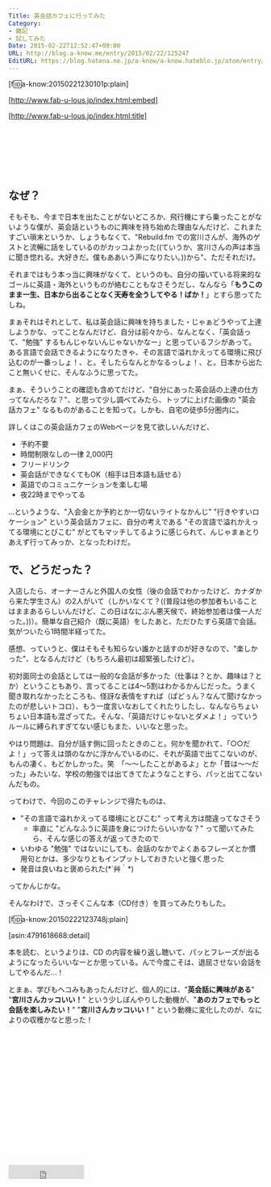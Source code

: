 ```yaml
---
Title: 英会話カフェに行ってみた
Category:
- 雑記
- 試してみた
Date: 2015-02-22T12:52:47+09:00
URL: http://blog.a-know.me/entry/2015/02/22/125247
EditURL: https://blog.hatena.ne.jp/a-know/a-know.hateblo.jp/atom/entry/8454420450084435189
---
```


[f:id:a-know:20150221230101p:plain]

[http://www.fab-u-lous.jp/index.html:embed]

[http://www.fab-u-lous.jp/index.html:title]



<!-- more -->

<script async src="//pagead2.googlesyndication.com/pagead/js/adsbygoogle.js"></script>
<!-- article-top -->
<ins class="adsbygoogle"
     style="display:inline-block;width:728px;height:90px"
     data-ad-client="ca-pub-3463034538369189"
     data-ad-slot="8367620130"></ins>
<script>
(adsbygoogle = window.adsbygoogle || []).push({});
</script>


## なぜ？

そもそも、今まで日本を出たことがないどころか、飛行機にすら乗ったことがないような僕が、英会話というものに興味を持ち始めた理由なんだけど、これまたすごい瑣末というか、しょうもなくて、"Rebuild.fm での宮川さんが、海外のゲストと流暢に話をしているのがカッコよかった((ていうか、宮川さんの声は本当に聞き惚れる。大好きだ。僕もああいう声になりたい。))から"、ただそれだけ。


<!-- more -->


それまではもう本っ当に興味がなくて、というのも、自分の描いている将来的なゴールに英語・海外というものが絡むこともなさそうだし、なんなら「<b>もうこのまま一生、日本から出ることなく天寿を全うしてやる！ばか！</b>」とすら思ってたしね。


まぁそれはそれとして、私は英会話に興味を持ちました・じゃぁどうやって上達しようかな、ってことなんだけど、自分は前々から、なんとなく、「英会話って、"勉強" するもんじゃないんじゃないかなー」と思っているフシがあって。ある言語で会話できるようになりたきゃ、その言語で溢れかえってる環境に飛び込むのが一番っしょ！、と。そしたらなんとかなるっしょ！、と。日本から出たこと無いくせに、そんなふうに思ってた。


まぁ、そういうことの確認も含めてだけど、"自分にあった英会話の上達の仕方ってなんだろな？"、と思って少し調べてみたら、トップに上げた画像の "英会話カフェ" なるものがあることを知って。しかも、自宅の徒歩5分圏内に。


詳しくはこの英会話カフェのWebページを見て欲しいんだけど、


* 予約不要
* 時間制限なしの一律 2,000円
* フリードリンク
* 英会話ができなくてもOK（相手は日本語も話せる）
* 英語でのコミュニケーションを楽しむ場
* 夜22時までやってる


...というような、"入会金とか予約とか一切ないライトなかんじ" "行きやすいロケーション" という英会話カフェに、自分の考えである "その言語で溢れかえってる環境にとびこむ" がとてもマッチしてるように感じられて、んじゃまぁとりあえず行ってみっか、となったわけだ。


## で、どうだった？

入店したら、オーナーさんと外国人の女性（後の会話でわかったけど、カナダから来た学生さん）の2人がいて（しかいなくて？((普段は他の参加者もいることはままあるらしいんだけど、この日はなにぶん悪天候で、終始参加者は僕一人だった。))）。簡単な自己紹介（既に英語）をしたあと、ただひたすら英語で会話。気がついたら1時間半経ってた。


感想、っていうと、僕はそもそも知らない誰かと話すのが好きなので、"楽しかった"、となるんだけど（もちろん最初は超緊張したけど）。


初対面同士の会話としては一般的な会話が多かった（仕事は？とか、趣味は？とか）ということもあり、言ってることは4〜5割はわかるかんじだった。うまく聞き取れなかったところも、怪訝な表情をすれば（ぱどぅん？なんて聞けなかったのが悲しいトコロ）、もう一度言いなおしてくれたりしたし、なんならちょいちょい日本語も混ざってた。そんな、「英語だけじゃないとダメよ！」っていうルールに縛られすぎてない感じもまた、いいなと思った。


やはり問題は、自分が話す側に回ったときのこと。何かを聞かれて、「○○だよ！」って答えは頭のなかに浮かんでいるのに、それが英語で出てこないのが、もんの凄く、もどかしかった。笑　「〜〜したことがあるよ」とか「昔は〜〜だった」みたいな、学校の勉強では出てきてたようなことすら、パッと出てこないんだもの。


ってわけで、今回のこのチャレンジで得たものは、


* "その言語で溢れかえってる環境にとびこむ" って考え方は間違ってなさそう
  * 率直に "どんなふうに英語を身につけたらいいかな？" って聞いてみたら、そんな感じの答えが返ってきたので
* いわゆる "勉強" ではないにしても、会話のなかでよくあるフレーズとか慣用句とかは、多少なりともインプットしておきたいと強く思った
* 発音は良いねと褒められた(\*´艸｀\*)


ってかんじかな。


そんなわけで、さっそくこんな本（CD付き）を買ってみたりもした。


[f:id:a-know:20150222123748j:plain]


[asin:4791618688:detail]


本を読む、というよりは、CD の内容を繰り返し聴いて、パッとフレーズが出るようになったらいいなーとか思っている。んで今度こそは、退屈させない会話をしてやるんだ...！


とまぁ、学びもヘコみもあったんだけど、個人的には、"<b>英会話に興味がある</b>" "<b>宮川さんカッコいい！</b>" という少しぼんやりした動機が、"<b>あのカフェでもっと会話を楽しみたい！</b>" "<b>宮川さんカッコいい！</b>" という動機に変化したのが、なによりの収穫かなと思った！

<script async src="//pagead2.googlesyndication.com/pagead/js/adsbygoogle.js"></script>
<!-- article-bottom2 -->
<ins class="adsbygoogle"
     style="display:inline-block;width:300px;height:250px"
     data-ad-client="ca-pub-3463034538369189"
     data-ad-slot="5274552934"></ins>
<script>
(adsbygoogle = window.adsbygoogle || []).push({});
</script>

<iframe src="http://blog.hatena.ne.jp/a-know/a-know.hateblo.jp/subscribe/iframe" allowtransparency="true" frameborder="0" scrolling="no" width="150" height="28"></iframe>
